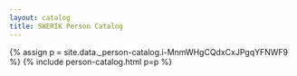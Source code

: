 ```yaml
---
layout: catalog
title: SWERIK Person Catalog
---
```

{% assign p = site.data._person-catalog.i-MnmWHgCQdxCxJPgqYFNWF9 %}
{% include person-catalog.html p=p %}

